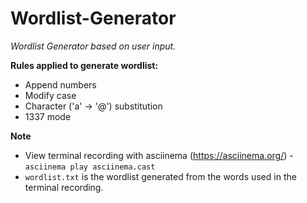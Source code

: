 # Wordlist-Generator

*Wordlist Generator based on user input.*

**Rules applied to generate wordlist:**
- Append numbers
- Modify case
- Character ('a' -> '@') substitution
- 1337 mode

**Note**
- View terminal recording with asciinema (https://asciinema.org/) - `asciinema play asciinema.cast`
- `wordlist.txt` is the wordlist generated from the words used in the terminal recording.
